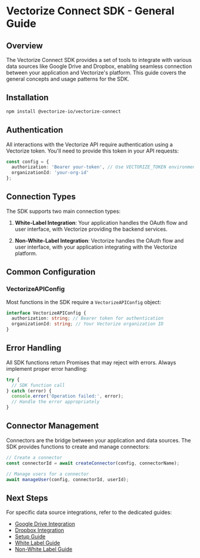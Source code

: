 # Vectorize Connect SDK - General Guide

## Overview

The Vectorize Connect SDK provides a set of tools to integrate with various data sources like Google Drive and Dropbox, enabling seamless connection between your application and Vectorize's platform. This guide covers the general concepts and usage patterns for the SDK.

## Installation

```bash
npm install @vectorize-io/vectorize-connect
```

## Authentication

All interactions with the Vectorize API require authentication using a Vectorize token. You'll need to provide this token in your API requests:

```typescript
const config = {
  authorization: 'Bearer your-token', // Use VECTORIZE_TOKEN environment variable
  organizationId: 'your-org-id'
};
```

## Connection Types

The SDK supports two main connection types:

1. **White-Label Integration**: Your application handles the OAuth flow and user interface, with Vectorize providing the backend services.

2. **Non-White-Label Integration**: Vectorize handles the OAuth flow and user interface, with your application integrating with the Vectorize platform.

## Common Configuration

### VectorizeAPIConfig

Most functions in the SDK require a `VectorizeAPIConfig` object:

```typescript
interface VectorizeAPIConfig {
  authorization: string; // Bearer token for authentication
  organizationId: string; // Your Vectorize organization ID
}
```

## Error Handling

All SDK functions return Promises that may reject with errors. Always implement proper error handling:

```typescript
try {
  // SDK function call
} catch (error) {
  console.error('Operation failed:', error);
  // Handle the error appropriately
}
```

## Connector Management

Connectors are the bridge between your application and data sources. The SDK provides functions to create and manage connectors:

```typescript
// Create a connector
const connectorId = await createConnector(config, connectorName);

// Manage users for a connector
await manageUser(config, connectorId, userId);
```

## Next Steps

For specific data source integrations, refer to the dedicated guides:

- [Google Drive Integration](./google-drive-guide.md)
- [Dropbox Integration](./dropbox-guide.md)
- [Setup Guide](./setup.md)
- [White Label Guide](./white-label-guide.md)
- [Non-White Label Guide](./non-white-label-guide.md)

